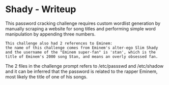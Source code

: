 # Shady - Writeup

This password cracking challenge requires custom wordlist generation by manually scraping a website for song titles and performing simple word manipulation by appending three numbers.

```
This challenge also had 2 references to Eminem: 
the name of this challenge comes from Eminem's alter-ego Slim Shady
and the username of the "Eminem super-fan" is 'stan', which is the title of Eminem's 2000 song Stan, and means an overly obsessed fan.
```

The 2 files in the challenge prompt refers to /etc/passswd and /etc/shadow and it can be inferred that the password is related to the rapper Eminem, most likely the title of one of his songs.
